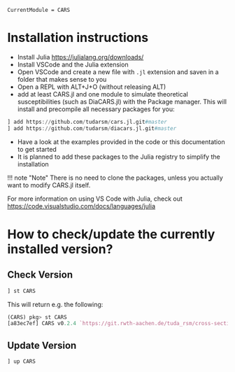 ```@meta
CurrentModule = CARS
```
# Installation instructions
- Install Julia https://julialang.org/downloads/
- Install VSCode and the Julia extension
- Open VSCode and create a new file with ```.jl``` extension and saven in a folder that makes sense to you
- Open a REPL with ALT+J+O (without releasing ALT)
- add at least CARS.jl and one module to simulate theoretical susceptibilities (such as DiaCARS.jl) with the Package manager. This will install and precompile all necessary packages for you:

```julia
] add https://github.com/tudarsm/cars.jl.git#master
] add https://github.com/tudarsm/diacars.jl.git#master
```

- Have a look at the examples provided in the code or this documentation to get started
- It is planned to add these packages to the Julia registry to simplify the installation

!!! note "Note"
    There is no need to clone the packages, unless you actually want to modify CARS.jl itself.



For more information on using VS Code with Julia, check out https://code.visualstudio.com/docs/languages/julia


# How to check/update the currently installed version?
## Check Version
```julia
] st CARS
```
This will return e.g. the following:
```julia
(CARS) pkg> st CARS
[a83ec7ef] CARS v0.2.4 `https://git.rwth-aachen.de/tuda_rsm/cross-sections/cars/jcars/cars.jl.git#master`
```

## Update Version
```julia
] up CARS
```